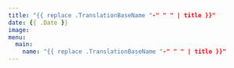 ```yaml
---
title: "{{ replace .TranslationBaseName "-" " " | title }}"
date: {{ .Date }}
image:
menu:
  main:
    name: "{{ replace .TranslationBaseName "-" " " | title }}"
---
```

